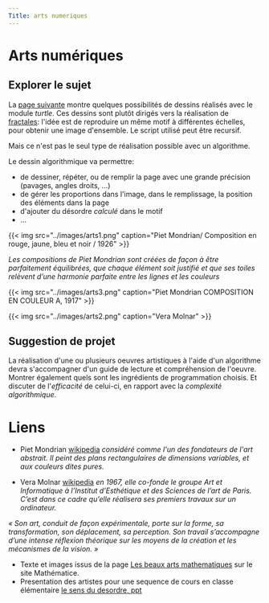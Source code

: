 ```yaml
---
Title: arts numeriques
---
```


# Arts numériques
## Explorer le sujet
La [page suivante](/docs/NSI/algorithmes/page10/) montre quelques possibilités de dessins réalisés avec le module *turtle*. Ces dessins sont plutôt dirigés vers la réalisation de [fractales](https://fr.wikipedia.org/wiki/Fractale): l'idée est de reproduire un même motif à différentes échelles, pour obtenir une image d'ensemble. Le script utilisé peut être recursif.

Mais ce n'est pas le seul type de réalisation possible avec un algorithme.

Le dessin algorithmique va permettre:

* de dessiner, répéter, ou de remplir la page avec une grande précision (pavages, angles droits, ...)
* de gérer les proportions dans l'image, dans le remplissage, la position des éléments dans la page
* d'ajouter du désordre *calculé* dans le motif
* ...

{{< img src="../images/arts1.png" caption="Piet Mondrian/ Composition en rouge, jaune, bleu et noir / 1926" >}}

*Les compositions de Piet Mondrian sont créées de façon à être parfaitement équilibrées, que chaque élément soit justifié et que ses toiles relèvent d’une harmonie parfaite entre les lignes et les couleurs*

{{< img src="../images/arts3.png" caption="Piet Mondrian COMPOSITION EN COULEUR A, 1917" >}}

{{< img src="../images/arts2.png" caption="Vera Molnar" >}}

## Suggestion de projet
La réalisation d'une ou plusieurs oeuvres artistiques à l'aide d'un algorithme devra s'accompagner d'un guide de lecture et compréhension de l'oeuvre. Montrer également quels sont les ingrédients de programmation choisis. Et discuter de l'*efficacité* de celui-ci, en rapport avec la *complexité algorithmique*.

# Liens
* Piet Mondrian [wikipedia](https://fr.wikipedia.org/wiki/Piet_Mondrian)
*considéré comme l'un des fondateurs de l'art abstrait. Il peint des plans rectangulaires de dimensions variables, et aux couleurs dites pures.*

* Vera Molnar [wikipedia](https://fr.wikipedia.org/wiki/Vera_Moln%C3%A1r)
*en 1967, elle co-fonde le groupe Art et Informatique à l’Institut d’Esthétique et des Sciences de l’art de Paris. C’est dans ce cadre qu’elle réalisera ses premiers travaux sur un ordinateur.*

*« Son art, conduit de façon expérimentale, porte sur la forme, sa transformation, son déplacement, sa perception. Son travail s’accompagne d’une intense réflexion théorique sur les moyens de la création et les mécanismes de la vision. »*

* Texte et images issus de la page [Les beaux arts mathematiques](http://revue.sesamath.net/spip.php?article1220) sur le site Mathématice.
* Presentation des artistes pour une sequence de cours en classe élémentaire [le sens du desordre, ppt](http://www.ac-grenoble.fr/maths/PM/Ressources/548/Art_algorithmique_avec_Scratch.pdf)